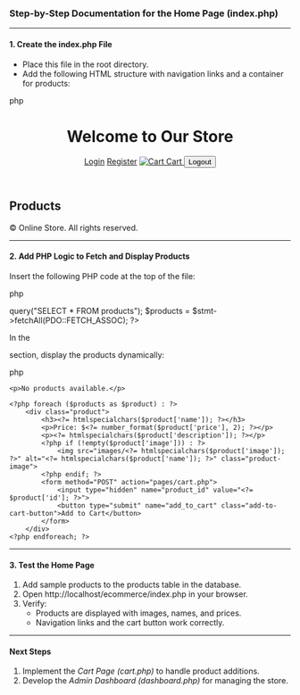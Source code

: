 ### Step-by-Step Documentation for the Home Page (index.php)

---

#### 1. Create the index.php File
- Place this file in the root directory.
- Add the following HTML structure with navigation links and a container for products:

php
<!DOCTYPE html>
<html lang="en">
<head>
    <meta charset="UTF-8">
    <meta name="viewport" content="width=device-width, initial-scale=1.0">
    <title>Online Store</title>
    <link rel="stylesheet" href="css/style.css">
</head>
<body>
    <header>
        <div class="header-container">
            <h1>Welcome to Our Store</h1>
            <nav>
                <a href="pages/login.php">Login</a>
                <a href="pages/register.php">Register</a>
                <a href="pages/cart.php" class="cart-link">
                    <img src="images/cart-icon.png" alt="Cart" class="cart-icon">
                    Cart
                </a>
                <form method="POST" style="display: inline;">
                    <button type="submit" name="logout" class="logout-button">Logout</button>
                </form>
            </nav>
        </div>
    </header>
    <div class="main-container">
        <main>
            <h2>Products</h2>
            <div class="product-list">
                <!-- PHP to display products will go here -->
            </div>
        </main>
    </div>
    <footer>
        <p>&copy; <?= date('Y'); ?> Online Store. All rights reserved.</p>
    </footer>
</body>
</html>


---

#### 2. Add PHP Logic to Fetch and Display Products
Insert the following PHP code at the top of the file:

php
<?php
session_start();
include 'includes/db.php'; // Include the database connection

// Fetch products from the database
$stmt = $conn->query("SELECT * FROM products");
$products = $stmt->fetchAll(PDO::FETCH_ASSOC);
?>


In the <div class="product-list"> section, display the products dynamically:

php
<?php if (empty($products)) : ?>
    <p>No products available.</p>
<?php else : ?>
    <?php foreach ($products as $product) : ?>
        <div class="product">
            <h3><?= htmlspecialchars($product['name']); ?></h3>
            <p>Price: $<?= number_format($product['price'], 2); ?></p>
            <p><?= htmlspecialchars($product['description']); ?></p>
            <?php if (!empty($product['image'])) : ?>
                <img src="images/<?= htmlspecialchars($product['image']); ?>" alt="<?= htmlspecialchars($product['name']); ?>" class="product-image">
            <?php endif; ?>
            <form method="POST" action="pages/cart.php">
                <input type="hidden" name="product_id" value="<?= $product['id']; ?>">
                <button type="submit" name="add_to_cart" class="add-to-cart-button">Add to Cart</button>
            </form>
        </div>
    <?php endforeach; ?>
<?php endif; ?>


---

#### 3. Test the Home Page
1. Add sample products to the products table in the database.
2. Open http://localhost/ecommerce/index.php in your browser.
3. Verify:
   - Products are displayed with images, names, and prices.
   - Navigation links and the cart button work correctly.

---

#### Next Steps
1. Implement the *Cart Page (cart.php)* to handle product additions.
2. Develop the *Admin Dashboard (dashboard.php)* for managing the store.

